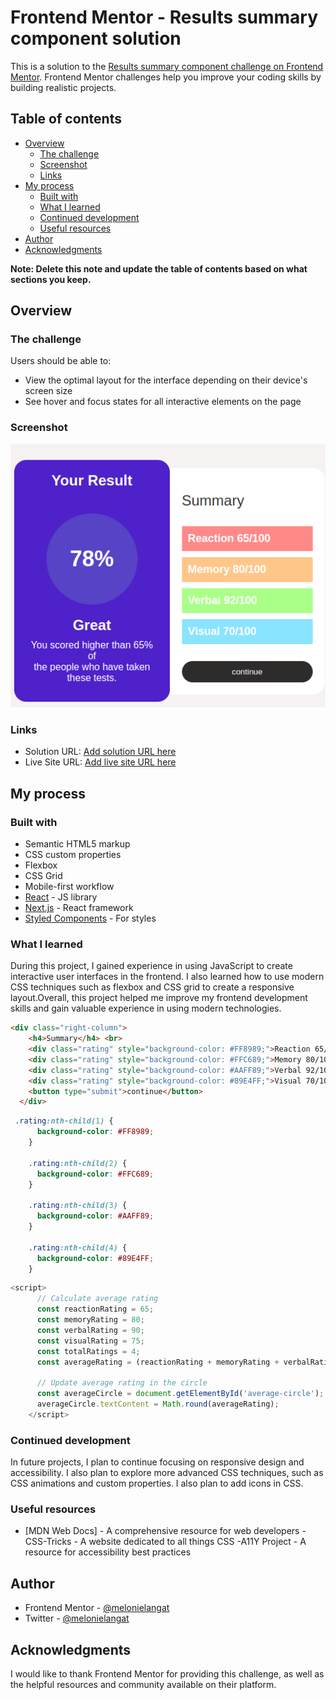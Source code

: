 # Frontend Mentor - Results summary component solution

This is a solution to the [Results summary component challenge on Frontend Mentor](https://www.frontendmentor.io/challenges/results-summary-component-CE_K6s0maV). Frontend Mentor challenges help you improve your coding skills by building realistic projects. 

## Table of contents

- [Overview](#overview)
  - [The challenge](#the-challenge)
  - [Screenshot](#screenshot)
  - [Links](#links)
- [My process](#my-process)
  - [Built with](#built-with)
  - [What I learned](#what-i-learned)
  - [Continued development](#continued-development)
  - [Useful resources](#useful-resources)
- [Author](#author)
- [Acknowledgments](#acknowledgments)

**Note: Delete this note and update the table of contents based on what sections you keep.**

## Overview

### The challenge

Users should be able to:

- View the optimal layout for the interface depending on their device's screen size
- See hover and focus states for all interactive elements on the page

### Screenshot

![](./score.png)



### Links

- Solution URL: [Add solution URL here](https://your-solution-url.com)
- Live Site URL: [Add live site URL here](https://your-live-site-url.com)

## My process

### Built with

- Semantic HTML5 markup
- CSS custom properties
- Flexbox
- CSS Grid
- Mobile-first workflow
- [React](https://reactjs.org/) - JS library
- [Next.js](https://nextjs.org/) - React framework
- [Styled Components](https://styled-components.com/) - For styles



### What I learned

During this project, I gained experience in using JavaScript to create interactive user interfaces in the frontend. I also learned how to use modern CSS techniques such as flexbox and CSS grid to create a responsive layout.Overall, this project helped me improve my frontend development skills and gain valuable experience in using modern technologies.



```html
<div class="right-column">
    <h4>Summary</h4> <br>
    <div class="rating" style="background-color: #FF8989;">Reaction 65/100</div>
    <div class="rating" style="background-color: #FFC689;">Memory 80/100</div>
    <div class="rating" style="background-color: #AAFF89;">Verbal 92/100</div>
    <div class="rating" style="background-color: #89E4FF;">Visual 70/100</div> <br>
    <button type="submit">continue</button>
  </div>
```
```css
 .rating:nth-child(1) {
      background-color: #FF8989;
    }

    .rating:nth-child(2) {
      background-color: #FFC689;
    }

    .rating:nth-child(3) {
      background-color: #AAFF89;
    }

    .rating:nth-child(4) {
      background-color: #89E4FF;
    }
```
```js
<script>
      // Calculate average rating
      const reactionRating = 65;
      const memoryRating = 80;
      const verbalRating = 90;
      const visualRating = 75;
      const totalRatings = 4;
      const averageRating = (reactionRating + memoryRating + verbalRating + visualRating) / totalRatings;

      // Update average rating in the circle
      const averageCircle = document.getElementById('average-circle');
      averageCircle.textContent = Math.round(averageRating);
    </script>

```



### Continued development

In future projects, I plan to continue focusing on responsive design and accessibility. I also plan to explore more advanced CSS techniques, such as CSS animations and custom properties. I also plan to add icons in CSS.



### Useful resources

- [MDN Web Docs] - A comprehensive resource for web developers
-CSS-Tricks - A website dedicated to all things CSS
-A11Y Project - A resource for accessibility best practices

## Author


- Frontend Mentor - [@melonielangat](https://www.frontendmentor.io/profile/melonielangat)
- Twitter - [@melonielangat](https://www.twitter.com/melonielangat)



## Acknowledgments

I would like to thank Frontend Mentor for providing this challenge, as well as the helpful resources and community available on their platform.
